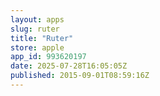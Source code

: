 ```yaml
---
layout: apps
slug: ruter
title: "Ruter"
store: apple
app_id: 993620197
date: 2025-07-28T16:05:05Z
published: 2015-09-01T08:59:16Z
---
```


